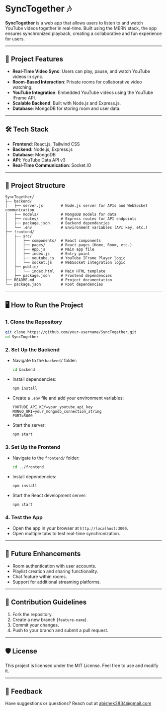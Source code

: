 
# SyncTogether 🎶  
**SyncTogether** is a web app that allows users to listen to and watch YouTube videos together in real-time. Built using the MERN stack, the app ensures synchronized playback, creating a collaborative and fun experience for users.

---

## 🚀 Project Features
- **Real-Time Video Sync**: Users can play, pause, and watch YouTube videos in sync.
- **Room-Based Interaction**: Private rooms for collaborative video watching.
- **YouTube Integration**: Embedded YouTube videos using the YouTube IFrame API.
- **Scalable Backend**: Built with Node.js and Express.js.
- **Database**: MongoDB for storing room and user data.

---

## 🛠️ Tech Stack
- **Frontend**: React.js, Tailwind CSS
- **Backend**: Node.js, Express.js
- **Database**: MongoDB
- **API**: YouTube Data API v3
- **Real-Time Communication**: Socket.IO

---

## 📂 Project Structure

```plaintext
SyncTogether/
├── backend/
│   ├── server.js        # Node.js server for APIs and WebSocket communication
│   ├── models/          # MongoDB models for data
│   ├── routes/          # Express routes for API endpoints
│   ├── package.json     # Backend dependencies
│   └── .env             # Environment variables (API key, etc.)
├── frontend/
│   ├── src/
│   │   ├── components/  # React components
│   │   ├── pages/       # React pages (Home, Room, etc.)
│   │   ├── App.js       # Main app file
│   │   ├── index.js     # Entry point
│   │   ├── youtube.js   # YouTube IFrame Player logic
│   │   └── socket.js    # WebSocket integration logic
│   ├── public/
│   │   └── index.html   # Main HTML template
│   ├── package.json     # Frontend dependencies
├── README.md            # Project documentation
└── package.json         # Root dependencies
```

---

## 🖥️ How to Run the Project

### 1. Clone the Repository
```bash
git clone https://github.com/your-username/SyncTogether.git
cd SyncTogether
```

### 2. Set Up the Backend
- Navigate to the `backend/` folder:
  ```bash
  cd backend
  ```
- Install dependencies:
  ```bash
  npm install
  ```
- Create a `.env` file and add your environment variables:
  ```plaintext
  YOUTUBE_API_KEY=your_youtube_api_key
  MONGO_URI=your_mongodb_connection_string
  PORT=5000
  ```
- Start the server:
  ```bash
  npm start
  ```

### 3. Set Up the Frontend
- Navigate to the `frontend/` folder:
  ```bash
  cd ../frontend
  ```
- Install dependencies:
  ```bash
  npm install
  ```
- Start the React development server:
  ```bash
  npm start
  ```

### 4. Test the App
- Open the app in your browser at `http://localhost:3000`.
- Open multiple tabs to test real-time synchronization.

---

## 🌟 Future Enhancements
- Room authentication with user accounts.
- Playlist creation and sharing functionality.
- Chat feature within rooms.
- Support for additional streaming platforms.

---

## 🤝 Contribution Guidelines
1. Fork the repository.
2. Create a new branch (`feature-name`).
3. Commit your changes.
4. Push to your branch and submit a pull request.

---

## 🛡️ License
This project is licensed under the MIT License. Feel free to use and modify it.

---

## 💬 Feedback
Have suggestions or questions? Reach out at abishek3834@gmail.com
